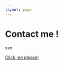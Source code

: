 ```yaml
---
layout: page
---
```

<h1>Contact me !</h1>

xxx

<a class="button" href="mailto:1272004@g.iuhw.ac.jp">Click me please!</a>
